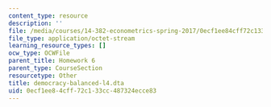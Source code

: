 ```yaml
---
content_type: resource
description: ''
file: /media/courses/14-382-econometrics-spring-2017/0ecf1ee84cff72c133cc487324ecce83_democracy-balanced-l4.dta
file_type: application/octet-stream
learning_resource_types: []
ocw_type: OCWFile
parent_title: Homework 6
parent_type: CourseSection
resourcetype: Other
title: democracy-balanced-l4.dta
uid: 0ecf1ee8-4cff-72c1-33cc-487324ecce83
---
```

